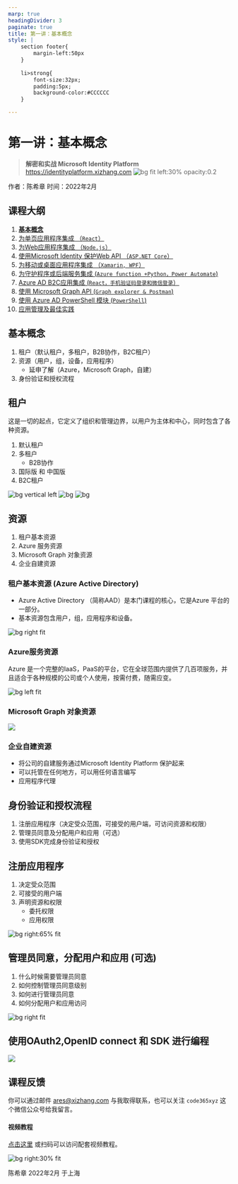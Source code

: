 ```yaml
---
marp: true
headingDivider: 3
paginate: true
title: 第一讲：基本概念
style: |
    section footer{
        margin-left:50px
    }
    
    li>strong{
        font-size:32px;
        padding:5px;
        background-color:#CCCCCC
    }

---
```


# 第一讲：基本概念
> **解密和实战 Microsoft Identity Platform**  https://identityplatform.xizhang.com
![bg fit left:30% opacity:0.2](images/aad.png)


作者：陈希章
时间：2022年2月


## 课程大纲
<!--
footer: '**解密和实战 Microsoft Identity Platform**  https://identityplatform.xizhang.com'
-->

1. **[基本概念](module1-overview.md)**
1. [为单页应用程序集成 （`React`）](module2-spa.md)
1. [为Web应用程序集成 （`Node.js`）](module3-webapp.md)
1. [使用Microsoft Identity 保护Web API （`ASP.NET Core`）](module4-webapi.md)
1. [为移动或桌面应用程序集成 （`Xamarin, WPF`）](module5-desktop-mobile.md)
1. [为守护程序或后端服务集成 (`Azure function +Python，Power Automate`)](module6-deamon-service.md)
1. [Azure AD B2C应用集成 (`React，手机验证码登录和微信登录`） ](module7-b2c.md)
1. [使用 Microsoft Graph API (`Graph explorer & Postman`)](module8-msgraph.md)
1. [使用 Azure AD PowerShell 模块 (`PowerShell`)](module9-powershell.md)
1. [应用管理及最佳实践](module10-bestpractices.md)


## 基本概念

1. 租户（默认租户，多租户，B2B协作，B2C租户）
1. 资源（用户，组，设备，应用程序）
    - 延申了解（Azure，Microsoft Graph，自建）
1. 身份验证和授权流程

## 租户
<!-- 

关于租户的一些限制，请参考 https://docs.microsoft.com/en-us/azure/active-directory/enterprise-users/directory-service-limits-restrictions

租户的价格，请参考 https://azure.microsoft.com/en-us/pricing/details/active-directory/
 -->

这是一切的起点，它定义了组织和管理边界，以用户为主体和中心，同时包含了各种资源。

1. 默认租户
1. 多租户
    - B2B协作
1. 国际版 和 中国版
1. B2C租户


![bg vertical left](https://fakeimg.pl/800x600/0288d1/fff/?text=免费租户&font=noto)
![bg](https://fakeimg.pl/800x600/02669d/fff/?text=增值服务&font=noto)
![bg](https://fakeimg.pl/800x600/67b8e3/fff/?text=按量计费&font=noto)

## 资源
<!-- _footer: '' -->

1. 租户基本资源
1. Azure 服务资源
1. Microsoft Graph 对象资源
1. 企业自建资源


### 租户基本资源 (Azure Active Directory)
<!-- _footer: ' ' -->

- Azure Active Directory （简称AAD）是本门课程的核心，它是Azure 平台的一部分。
- 基本资源包含用户，组，应用程序和设备。

![bg right fit](images/aad-overview.png)

### Azure服务资源
<!-- _footer: ' ' -->
Azure 是一个完整的IaaS，PaaS的平台，它在全球范围内提供了几百项服务，并且适合于各种规模的公司或个人使用，按需付费，随需应变。

![bg left fit](images/azure-resource-scope-levels.png)

### Microsoft Graph 对象资源
<!-- _footer: ' ' -->
![](images/microsoft-graph-dataconnect-connectors-enhance.png)

### 企业自建资源
<!-- 可以想象一下，Microsoft Graph其实就是一系列微软自建的服务，整合进来而已 -->
- 将公司的自建服务通过Microsoft Identity Platform 保护起来
- 可以托管在任何地方，可以用任何语言编写
- 应用程序代理

## 身份验证和授权流程

1. 注册应用程序（决定受众范围，可接受的用户端，可访问资源和权限）
1. 管理员同意及分配用户和应用（可选）
1. 使用SDK完成身份验证和授权

## 注册应用程序
<!-- _footer: '' -->
<!-- 
    如果需要大量注册，则可以用脚本自动化 

    默认是所有人都可以注册，但可以关闭

    演示时可以用demo-开始，后续可以用powershell一次性删除 
    
    Get-AzureADApplication | Where-Object {$_.DisplayName -like 'demo-*'} | Remove-AzureADApplication
-->
1. 决定受众范围
1. 可接受的用户端
1. 声明资源和权限
    - 委托权限
    - 应用权限

![bg right:65% fit](images/aad-register-app.png)

## 管理员同意，分配用户和应用 (可选)
<!-- 
应用权限需要管理员同意，部分委托权限也可能需要。

同意了后，用户不会受到提醒。

多租户应用可能需要。 

如果要控制级别，请到：企业应用程序 | 用户设置， 许可和权限 | 用户同意设置

可以在界面上操作，也可以通过一个特殊的地址进行管理员同意
-->
1. 什么时候需要管理员同意
1. 如何控制管理员同意级别
1. 如何进行管理员同意
1. 如何分配用户和应用访问

![bg right fit](images/aad-app-assign-user.png)

## 使用OAuth2,OpenID connect 和 SDK 进行编程
<!-- _footer: '' -->
<!-- 
    注册好应用后，可以看到属性中的端点信息，可以理解Oauth的一些基本知识。但真正开发时大部分都直接用SDK
 -->
![](images/msal-sdk.png)

## 课程反馈

你可以通过邮件 <ares@xizhang.com> 与我取得联系，也可以关注 `code365xyz` 这个微信公众号给我留言。

#### 视频教程

[点击这里](https://study.163.com/course/introduction.htm?courseId=1212500806&share=2&shareId=400000000620030) 或扫码可以访问配套视频教程。

![bg right:30% fit](images/videocourse.png)


陈希章 2022年2月 于上海
